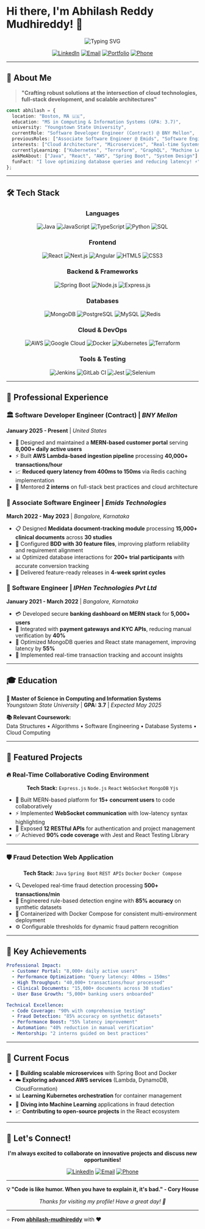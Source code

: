 # Hi there, I'm Abhilash Reddy Mudhireddy! 👋

<div align="center">
  <img src="https://readme-typing-svg.herokuapp.com?font=Fira+Code&weight=600&size=28&pause=1000&color=3B82F6&center=true&vCenter=true&width=800&lines=Software+Developer+Engineer;Full-Stack+Developer;Cloud+Enthusiast;Problem+Solver;Always+Learning!" alt="Typing SVG" />
</div>

<div align="center">
  
[![LinkedIn](https://img.shields.io/badge/LinkedIn-0077B5?style=for-the-badge&logo=linkedin&logoColor=white)](https://linkedin.com/in/abhilash-mudhireddy)
[![Email](https://img.shields.io/badge/Email-D14836?style=for-the-badge&logo=gmail&logoColor=white)](mailto:abhilashreddy0554@gmail.com)
[![Portfolio](https://img.shields.io/badge/Portfolio-000000?style=for-the-badge&logo=vercel&logoColor=white)](https://abhilashmudhireddy.vercel.app/)
[![Phone](https://img.shields.io/badge/Phone-25D366?style=for-the-badge&logo=whatsapp&logoColor=white)](tel:+17245700762)

</div>

---

## 🚀 About Me

> **"Crafting robust solutions at the intersection of cloud technologies, full-stack development, and scalable architectures"**

```typescript
const abhilash = {
  location: "Boston, MA 🇺🇸",
  education: "MS in Computing & Information Systems (GPA: 3.7)",
  university: "Youngstown State University",
  currentRole: "Software Developer Engineer (Contract) @ BNY Mellon",
  previousRoles: ["Associate Software Engineer @ Emids", "Software Engineer @ IPHen"],
  interests: ["Cloud Architecture", "Microservices", "Real-time Systems", "DevOps"],
  currentlyLearning: ["Kubernetes", "Terraform", "GraphQL", "Machine Learning"],
  askMeAbout: ["Java", "React", "AWS", "Spring Boot", "System Design"],
  funFact: "I love optimizing database queries and reducing latency! ⚡"
};
```

---

## 🛠️ Tech Stack

<div align="center">

### Languages
![Java](https://img.shields.io/badge/Java-ED8B00?style=for-the-badge&logo=openjdk&logoColor=white)
![JavaScript](https://img.shields.io/badge/JavaScript-F7DF1E?style=for-the-badge&logo=javascript&logoColor=black)
![TypeScript](https://img.shields.io/badge/TypeScript-007ACC?style=for-the-badge&logo=typescript&logoColor=white)
![Python](https://img.shields.io/badge/Python-3776AB?style=for-the-badge&logo=python&logoColor=white)
![SQL](https://img.shields.io/badge/SQL-4479A1?style=for-the-badge&logo=mysql&logoColor=white)

### Frontend
![React](https://img.shields.io/badge/React-20232A?style=for-the-badge&logo=react&logoColor=61DAFB)
![Next.js](https://img.shields.io/badge/Next.js-000000?style=for-the-badge&logo=next.js&logoColor=white)
![Angular](https://img.shields.io/badge/Angular-DD0031?style=for-the-badge&logo=angular&logoColor=white)
![HTML5](https://img.shields.io/badge/HTML5-E34F26?style=for-the-badge&logo=html5&logoColor=white)
![CSS3](https://img.shields.io/badge/CSS3-1572B6?style=for-the-badge&logo=css3&logoColor=white)

### Backend & Frameworks
![Spring Boot](https://img.shields.io/badge/Spring_Boot-6DB33F?style=for-the-badge&logo=spring-boot&logoColor=white)
![Node.js](https://img.shields.io/badge/Node.js-43853D?style=for-the-badge&logo=node.js&logoColor=white)
![Express.js](https://img.shields.io/badge/Express.js-404D59?style=for-the-badge&logo=express&logoColor=white)

### Databases
![MongoDB](https://img.shields.io/badge/MongoDB-4EA94B?style=for-the-badge&logo=mongodb&logoColor=white)
![PostgreSQL](https://img.shields.io/badge/PostgreSQL-316192?style=for-the-badge&logo=postgresql&logoColor=white)
![MySQL](https://img.shields.io/badge/MySQL-00000F?style=for-the-badge&logo=mysql&logoColor=white)
![Redis](https://img.shields.io/badge/Redis-DC382D?style=for-the-badge&logo=redis&logoColor=white)

### Cloud & DevOps
![AWS](https://img.shields.io/badge/Amazon_AWS-232F3E?style=for-the-badge&logo=amazon-aws&logoColor=white)
![Google Cloud](https://img.shields.io/badge/Google_Cloud-4285F4?style=for-the-badge&logo=google-cloud&logoColor=white)
![Docker](https://img.shields.io/badge/Docker-2496ED?style=for-the-badge&logo=docker&logoColor=white)
![Kubernetes](https://img.shields.io/badge/Kubernetes-326CE5?style=for-the-badge&logo=kubernetes&logoColor=white)
![Terraform](https://img.shields.io/badge/Terraform-7B42BC?style=for-the-badge&logo=terraform&logoColor=white)

### Tools & Testing
![Jenkins](https://img.shields.io/badge/Jenkins-D24939?style=for-the-badge&logo=jenkins&logoColor=white)
![GitLab CI](https://img.shields.io/badge/GitLab%20CI-330F63?style=for-the-badge&logo=gitlab&logoColor=white)
![Jest](https://img.shields.io/badge/Jest-C21325?style=for-the-badge&logo=jest&logoColor=white)
![Selenium](https://img.shields.io/badge/Selenium-43B02A?style=for-the-badge&logo=selenium&logoColor=white)

</div>

---

## 💼 Professional Experience

### 🏛️ **Software Developer Engineer (Contract)** | *BNY Mellon* 
**January 2025 - Present** | *United States*

- 🚀 Designed and maintained a **MERN-based customer portal** serving **8,000+ daily active users**
- ⚡ Built **AWS Lambda-based ingestion pipeline** processing **40,000+ transactions/hour**
- 📈 **Reduced query latency from 400ms to 150ms** via Redis caching implementation
- 👥 Mentored **2 interns** on full-stack best practices and cloud architecture

### 🏥 **Associate Software Engineer** | *Emids Technologies* 
**March 2022 - May 2023** | *Bangalore, Karnataka*

- 📋 Designed **Medidata document-tracking module** processing **15,000+ clinical documents** across **30 studies**
- 🧪 Configured **BDD with 30 feature files**, improving platform reliability and requirement alignment
- 📊 Optimized database interactions for **200+ trial participants** with accurate conversion tracking
- 🔄 Delivered feature-ready releases in **4-week sprint cycles**

### 🏦 **Software Engineer** | *IPHen Technologies Pvt Ltd* 
**January 2021 - March 2022** | *Bangalore, Karnataka*

- 💳 Developed secure **banking dashboard on MERN stack** for **5,000+ users**
- 🔌 Integrated with **payment gateways and KYC APIs**, reducing manual verification by **40%**
- 🚀 Optimized MongoDB queries and React state management, improving latency by **55%**
- 🔐 Implemented real-time transaction tracking and account insights

---

## 🎓 Education

**🎯 Master of Science in Computing and Information Systems**  
*Youngstown State University* | **GPA: 3.7** | *Expected May 2025*

**📚 Relevant Coursework:**  
Data Structures • Algorithms • Software Engineering • Database Systems • Cloud Computing

---

## 🚀 Featured Projects

### 🔥 Real-Time Collaborative Coding Environment
<div align="center">
<strong>Tech Stack:</strong> <code>Express.js</code> <code>Node.js</code> <code>React</code> <code>WebSocket</code> <code>MongoDB</code> <code>Yjs</code>
</div>

- 👥 Built MERN-based platform for **15+ concurrent users** to code collaboratively
- ⚡ Implemented **WebSocket communication** with low-latency syntax highlighting
- 🔧 Exposed **12 RESTful APIs** for authentication and project management
- ✅ Achieved **90% code coverage** with Jest and React Testing Library

---

### 🛡️ Fraud Detection Web Application
<div align="center">
<strong>Tech Stack:</strong> <code>Java</code> <code>Spring Boot</code> <code>REST APIs</code> <code>Docker</code> <code>Docker Compose</code>
</div>

- 🔍 Developed real-time fraud detection processing **500+ transactions/min**
- 🎯 Engineered rule-based detection engine with **85% accuracy** on synthetic datasets
- 🐳 Containerized with Docker Compose for consistent multi-environment deployment
- ⚙️ Configurable thresholds for dynamic fraud pattern recognition


---

## 🌟 Key Achievements

```yaml
Professional Impact:
  - Customer Portal: "8,000+ daily active users"
  - Performance Optimization: "Query latency: 400ms → 150ms"
  - High Throughput: "40,000+ transactions/hour processed"
  - Clinical Documents: "15,000+ documents across 30 studies"
  - User Base Growth: "5,000+ banking users onboarded"

Technical Excellence:
  - Code Coverage: "90% with comprehensive testing"
  - Fraud Detection: "85% accuracy on synthetic datasets"
  - Performance Boost: "55% latency improvement"
  - Automation: "40% reduction in manual verification"
  - Mentorship: "2 interns guided on best practices"
```

---

## 🎯 Current Focus

- 🔧 **Building scalable microservices** with Spring Boot and Docker
- ☁️ **Exploring advanced AWS services** (Lambda, DynamoDB, CloudFormation)
- 📊 **Learning Kubernetes orchestration** for container management  
- 🧠 **Diving into Machine Learning** applications in fraud detection
- 📈 **Contributing to open-source projects** in the React ecosystem

---


## 🤝 Let's Connect!

<div align="center">

**I'm always excited to collaborate on innovative projects and discuss new opportunities!**

[![LinkedIn](https://img.shields.io/badge/LinkedIn-Let's%20Connect-0077B5?style=for-the-badge&logo=linkedin&logoColor=white)](https://linkedin.com/in/abhilash-mudhireddy)
[![Email](https://img.shields.io/badge/Email-Drop%20a%20Message-D14836?style=for-the-badge&logo=gmail&logoColor=white)](mailto:abhilashreddy0554@gmail.com)
[![Phone](https://img.shields.io/badge/Phone-Give%20a%20Call-25D366?style=for-the-badge&logo=phone&logoColor=white)](tel:+17245700762)

</div>

---

<div align="center">
  
**💡 "Code is like humor. When you have to explain it, it's bad." - Cory House**

*Thanks for visiting my profile! Have a great day! 🚀*

</div>

---

⭐️ **From [abhilash-mudhireddy](https://github.com/abhilash-mudhireddy)** with ❤️
